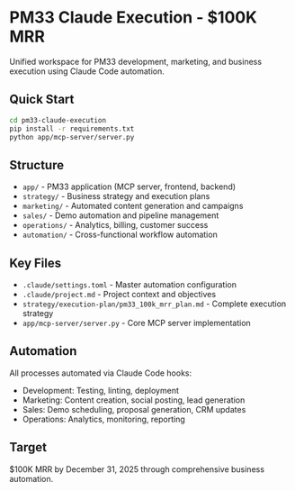 # PM33 Claude Execution - $100K MRR

Unified workspace for PM33 development, marketing, and business execution using Claude Code automation.

## Quick Start

```bash
cd pm33-claude-execution
pip install -r requirements.txt
python app/mcp-server/server.py
```

## Structure

- `app/` - PM33 application (MCP server, frontend, backend)
- `strategy/` - Business strategy and execution plans
- `marketing/` - Automated content generation and campaigns  
- `sales/` - Demo automation and pipeline management
- `operations/` - Analytics, billing, customer success
- `automation/` - Cross-functional workflow automation

## Key Files

- `.claude/settings.toml` - Master automation configuration
- `.claude/project.md` - Project context and objectives
- `strategy/execution-plan/pm33_100k_mrr_plan.md` - Complete execution strategy
- `app/mcp-server/server.py` - Core MCP server implementation

## Automation

All processes automated via Claude Code hooks:
- Development: Testing, linting, deployment
- Marketing: Content creation, social posting, lead generation  
- Sales: Demo scheduling, proposal generation, CRM updates
- Operations: Analytics, monitoring, reporting

## Target

$100K MRR by December 31, 2025 through comprehensive business automation.